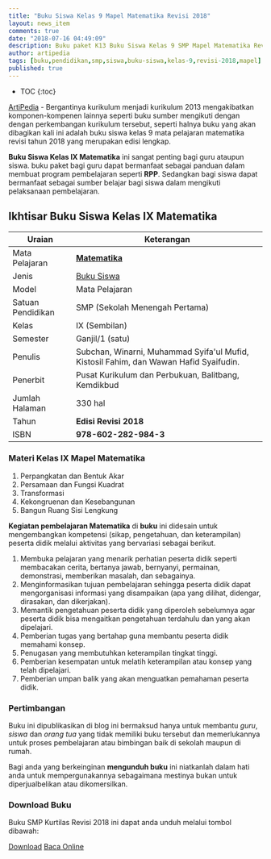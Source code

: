 ```yaml
---
title: "Buku Siswa Kelas 9 Mapel Matematika Revisi 2018"
layout: news_item
comments: true
date: "2018-07-16 04:49:09"
description: Buku paket K13 Buku Siswa Kelas 9 SMP Mapel Matematika Revisi 2018 berisi materi tentang Perpangkatan dan Bentuk Akar, Persamaan dan Fungsi Kuadrat, Transformasi, Kekongruenan dan Kesebangunan, dan Bangun Ruang Sisi Lengkung.
author: artipedia
tags: [buku,pendidikan,smp,siswa,buku-siswa,kelas-9,revisi-2018,mapel]
published: true
---
```

* TOC
{:toc}

<script type="application/ld+json">
{
  "@context":"http://schema.org",
  "@type":"Book",
  "name" : "{{ page.title }}",
  "author": {
    "@type":"Person",
    "name":"Subchan, Winarni, Muhammad Syifa'ul Mufid, Kistosil Fahim, dan Wawan Hafid Syaifudin."
  },
  "url" : "{{ site.url }}{{ page.url }}",
  "workExample" : [{
    "@type": "Book",
    "isbn": "978-602-282-984-3",
    "bookEdition": "Revisi 2018",
    "bookFormat": "http://schema.org/Hardcover",
    "potentialAction":{
    "@type":"ReadAction",
    "target":
      {
        "@type":"EntryPoint",
        "urlTemplate":"{{ site.url }}{{ page.url }}",
        "actionPlatform":[
          "http://schema.org/DesktopWebPlatform",
          "http://schema.org/IOSPlatform",
          "http://schema.org/AndroidPlatform"
        ]
      }
      }
    }
    ]
    }
 
</script>

[ArtiPedia](/ "ArtiPedia") - Bergantinya kurikulum menjadi kurikulum 2013 mengakibatkan komponen-kompenen lainnya seperti buku sumber mengikuti dengan dengan perkembangan kurikulum tersebut, seperti halnya buku yang akan dibagikan kali ini adalah buku siswa kelas 9 mata pelajaran matematika revisi tahun 2018 yang merupakan edisi lengkap.

**Buku Siswa Kelas IX Matematika** ini sangat penting bagi guru ataupun siswa. buku paket bagi guru dapat bermanfaat sebagai panduan dalam membuat program pembelajaran seperti **RPP**. Sedangkan bagi siswa dapat bermanfaat sebagai sumber belajar bagi siswa dalam mengikuti pelaksanaan pembelajaran.

## Ikhtisar Buku Siswa Kelas IX Matematika

|Uraian|Keterangan|
| --- | --- |
|Mata Pelajaran|<a href="/buku/buku-siswa-kelas-9-smp-mapel-matematika-revisi-2018" title="Buku siswa Kelas 9 SMP Mapel Matematika Revisi 2018"><strong>Matematika</strong></a>|
|Jenis|<a href="/buku" title="Buku Siswa" target="_blank">Buku Siswa</a>|
|Model|Mata Pelajaran|
|Satuan Pendidikan|SMP (Sekolah Menengah Pertama)|
Kelas|IX (Sembilan)|
|Semester|Ganjil/1 (satu)|
Penulis|Subchan, Winarni, Muhammad Syifa'ul Mufid, Kistosil Fahim, dan Wawan Hafid Syaifudin.|
|Penerbit|Pusat Kurikulum dan Perbukuan, Balitbang, Kemdikbud|
|Jumlah Halaman|330 hal|
|Tahun|<strong>Edisi Revisi 2018</strong>|
|ISBN|<strong>978-602-282-984-3</strong>|

### Materi Kelas IX Mapel Matematika

1. Perpangkatan dan Bentuk Akar
2. Persamaan dan Fungsi Kuadrat
3. Transformasi
4. Kekongruenan dan Kesebangunan
5. Bangun Ruang Sisi Lengkung

<b>Kegiatan pembelajaran Matematika</b> di <b>buku</b> ini didesain untuk mengembangkan kompetensi (sikap, pengetahuan, dan keterampilan) peserta didik melalui aktivitas yang bervariasi sebagai berikut.
<ol><li>Membuka pelajaran yang menarik perhatian peserta didik seperti membacakan cerita, bertanya jawab, bernyanyi, permainan, demonstrasi, memberikan masalah, dan sebagainya.</li><li>Menginformasikan tujuan pembelajaran sehingga peserta didik dapat mengorganisasi informasi yang disampaikan (apa yang dilihat, didengar, dirasakan, dan dikerjakan).</li><li>Memantik pengetahuan peserta didik yang diperoleh sebelumnya agar peserta didik bisa mengaitkan pengetahuan terdahulu dan yang akan dipelajari.</li><li>Pemberian tugas yang bertahap guna membantu peserta didik memahami konsep.</li><li>Penugasan yang membutuhkan keterampilan tingkat tinggi.</li><li>Pemberian kesempatan untuk melatih keterampilan atau konsep yang telah dipelajari.</li><li>Pemberian umpan balik yang akan menguatkan pemahaman peserta didik.</li></ol>
  
### Pertimbangan
Buku ini dipublikasikan di blog ini bermaksud hanya untuk membantu _guru_, _siswa_ dan _orang tua_ yang tidak memiliki buku tersebut dan memerlukannya untuk proses pembelajaran atau bimbingan baik di sekolah maupun di rumah.

Bagi anda yang berkeinginan <b>mengunduh buku</b> ini niatkanlah dalam hati anda untuk mempergunakannya sebagaimana mestinya bukan untuk diperjualbelikan atau dikomersilkan.
  
### Download Buku
Buku SMP Kurtilas Revisi 2018 ini dapat anda unduh melalui tombol dibawah:
<p class="center"><a class="button download" href="https://docs.google.com/uc?export=download&id=1jGT-4r578yN_l04PImMAmYJUT04JOgh1" rel="nofollow" target="_blank" title="Download">Download</a>
<a class="button demo open-dialog" href="https://drive.google.com/file/d/1jGT-4r578yN_l04PImMAmYJUT04JOgh1/preview" Title="Baca Online" rel="nofollow">Baca Online</a></p>
